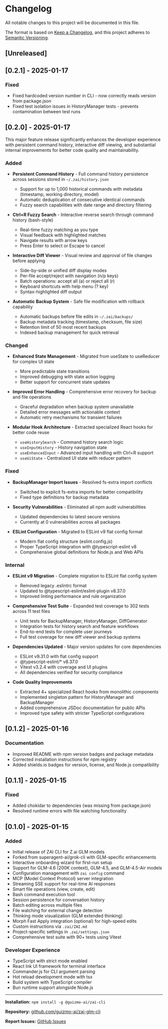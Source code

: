 # Changelog

All notable changes to this project will be documented in this file.

The format is based on [Keep a Changelog](https://keepachangelog.com/en/1.0.0/),
and this project adheres to [Semantic Versioning](https://semver.org/spec/v2.0.0.html).

## [Unreleased]

## [0.2.1] - 2025-01-17

### Fixed

- Fixed hardcoded version number in CLI - now correctly reads version from package.json
- Fixed test isolation issues in HistoryManager tests - prevents contamination between test runs

## [0.2.0] - 2025-01-17

This major feature release significantly enhances the developer experience with persistent command history, interactive diff viewing, and substantial internal improvements for better code quality and maintainability.

### Added

- **Persistent Command History** - Full command history persistence across sessions stored in `~/.zai/history.json`
  - Support for up to 1,000 historical commands with metadata (timestamp, working directory, model)
  - Automatic deduplication of consecutive identical commands
  - Fuzzy search capabilities with date range and directory filtering

- **Ctrl+R Fuzzy Search** - Interactive reverse search through command history (bash-style)
  - Real-time fuzzy matching as you type
  - Visual feedback with highlighted matches
  - Navigate results with arrow keys
  - Press Enter to select or Escape to cancel

- **Interactive Diff Viewer** - Visual review and approval of file changes before applying
  - Side-by-side or unified diff display modes
  - Per-file accept/reject with navigation (n/p keys)
  - Batch operations: accept all (a) or reject all (r)
  - Keyboard shortcuts with help menu (? key)
  - Syntax-highlighted diff output

- **Automatic Backup System** - Safe file modification with rollback capability
  - Automatic backups before file edits in `~/.zai/backups/`
  - Backup metadata tracking (timestamp, checksum, file size)
  - Retention limit of 50 most recent backups
  - Indexed backup management for quick retrieval

### Changed

- **Enhanced State Management** - Migrated from useState to useReducer for complex UI state
  - More predictable state transitions
  - Improved debugging with state action logging
  - Better support for concurrent state updates

- **Improved Error Handling** - Comprehensive error recovery for backup and file operations
  - Graceful degradation when backup system unavailable
  - Detailed error messages with actionable context
  - Automatic retry mechanisms for transient failures

- **Modular Hook Architecture** - Extracted specialized React hooks for better code reuse
  - `useHistorySearch` - Command history search logic
  - `useInputHistory` - History navigation state
  - `useEnhancedInput` - Advanced input handling with Ctrl+R support
  - `useUiState` - Centralized UI state with reducer pattern

### Fixed

- **BackupManager Import Issues** - Resolved fs-extra import conflicts
  - Switched to explicit fs-extra imports for better compatibility
  - Fixed type definitions for backup metadata

- **Security Vulnerabilities** - Eliminated all npm audit vulnerabilities
  - Updated dependencies to latest secure versions
  - Currently at 0 vulnerabilities across all packages

- **ESLint Configuration** - Migrated to ESLint v9 flat config format
  - Modern flat config structure (eslint.config.js)
  - Proper TypeScript integration with @typescript-eslint v8
  - Comprehensive global definitions for Node.js and Web APIs

### Internal

- **ESLint v9 Migration** - Complete migration to ESLint flat config system
  - Removed legacy .eslintrc format
  - Updated to @typescript-eslint/eslint-plugin v8.37.0
  - Improved linting performance and rule organization

- **Comprehensive Test Suite** - Expanded test coverage to 302 tests across 11 test files
  - Unit tests for BackupManager, HistoryManager, DiffGenerator
  - Integration tests for history search and feature workflows
  - End-to-end tests for complete user journeys
  - Full test coverage for new diff viewer and backup systems

- **Dependencies Updated** - Major version updates for core dependencies
  - ESLint v9.31.0 with flat config support
  - @typescript-eslint/* v8.37.0
  - Vitest v3.2.4 with coverage and UI plugins
  - All dependencies verified for security compliance

- **Code Quality Improvements**
  - Extracted 4+ specialized React hooks from monolithic components
  - Implemented singleton pattern for HistoryManager and BackupManager
  - Added comprehensive JSDoc documentation for public APIs
  - Improved type safety with stricter TypeScript configurations

## [0.1.2] - 2025-01-16

### Documentation

- Improved README with npm version badges and package metadata
- Corrected installation instructions for npm registry
- Added shields.io badges for version, license, and Node.js compatibility

## [0.1.1] - 2025-01-15

### Fixed

- Added chokidar to dependencies (was missing from package.json)
- Resolved runtime errors with file watching functionality

## [0.1.0] - 2025-01-15

### Added

- Initial release of ZAI CLI for Z.ai GLM models
- Forked from superagent-ai/grok-cli with GLM-specific enhancements
- Interactive onboarding wizard for first-run setup
- Support for GLM-4.6 (200K context), GLM-4.5, and GLM-4.5-Air models
- Configuration management with `zai config` command
- MCP (Model Context Protocol) server integration
- Streaming SSE support for real-time AI responses
- Smart file operations (view, create, edit)
- Bash command execution tool
- Session persistence for conversation history
- Batch editing across multiple files
- File watching for external change detection
- Thinking mode visualization (GLM extended thinking)
- Morph Fast Apply integration (optional) for high-speed edits
- Custom instructions via `.zai/ZAI.md`
- Project-specific settings in `.zai/settings.json`
- Comprehensive test suite with 90+ tests using Vitest

### Developer Experience

- TypeScript with strict mode enabled
- React Ink UI framework for terminal interface
- Commander.js for CLI argument parsing
- Hot reload development mode with tsx
- Build system with TypeScript compiler
- Bun runtime support alongside Node.js

---

**Installation:** `npm install -g @guizmo-ai/zai-cli`

**Repository:** [github.com/guizmo-ai/zai-glm-cli](https://github.com/guizmo-ai/zai-glm-cli)

**Report Issues:** [GitHub Issues](https://github.com/guizmo-ai/zai-glm-cli/issues)
